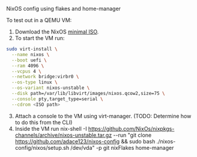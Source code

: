 NixOS config using flakes and home-manager

To test out in a QEMU VM:
1. Download the NixOS [minimal ISO](https://nixos.org/download.html).
2. To start the VM run: 
```bash
sudo virt-install \
  --name nixos \
  --boot uefi \
  --ram 4096 \
  --vcpus 4 \
  --network bridge:virbr0 \
  --os-type linux \
  --os-variant nixos-unstable \
  --disk path=/var/lib/libvirt/images/nixos.qcow2,size=75 \
  --console pty,target_type=serial \
  --cdrom <ISO path>
```
3. Attach a console to the VM using virt-manager. (TODO: Determine how to do this from the CLI)
4. Inside the VM run nix-shell -I https://github.com/NixOs/nixpkgs-channels/archive/nixos-unstable.tar.gz --run "git clone https://github.com/adace123/nixos-config && sudo bash ./nixos-config/nixos/setup.sh /dev/vda" -p git nixFlakes home-manager
